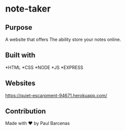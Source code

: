 # note-taker

## Purpose
A website that offers The ability store your notes online.


## Built with
*HTML
*CSS
*NODE
*JS
*EXPRESS

## Websites
https://quiet-escarpment-94671.herokuapp.com/

## Contribution
Made with ❤️ by Paul Barcenas
